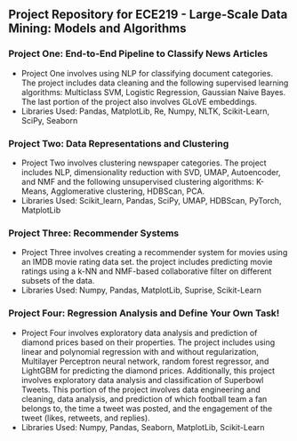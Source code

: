 ## Project Repository for ECE219 - Large-Scale Data Mining: Models and Algorithms

### Project One: End-to-End Pipeline to Classify News Articles
- Project One involves using NLP for classifying document categories. The project includes data cleaning and the following supervised learning algorithms: Multiclass SVM, Logistic Regression, Gaussian Naive Bayes. The last portion of the project also involves GLoVE embeddings. 
- Libraries Used: Pandas, MatplotLib, Re, Numpy, NLTK, Scikit-Learn, SciPy, Seaborn
  
### Project Two: Data Representations and Clustering
- Project Two involves clustering newspaper categories. The project includes NLP, dimensionality reduction with SVD, UMAP, Autoencoder, and NMF and the following unsupervised clustering algorithms: K-Means, Agglomerative clustering, HDBScan, PCA.
- Libraries Used: Scikit_learn, Pandas, SciPy, UMAP, HDBScan, PyTorch, MatplotLib

### Project Three: Recommender Systems
- Project Three involves creating a recommender system for movies using an IMDB movie rating data set. the project includes predicting movie ratings using a k-NN and NMF-based collaborative filter on different subsets of the data.
- Libraries Used: Numpy, Pandas, MatplotLib, Suprise, Scikit-Learn

### Project Four: Regression Analysis and Define Your Own Task!
- Project Four involves exploratory data analysis and prediction of diamond prices based on their properties. The project includes using linear and polynomial regression with and without regularization, Multilayer Perceptron neural network, random forest regressor, and LightGBM for predicting the diamond prices. Additionally, this project involves exploratory data analysis and classification of Superbowl Tweets. This portion of the project involves data engineering and cleaning, data analysis, and prediction of which football team a fan belongs to, the time a tweet was posted, and the engagement of the tweet (likes, retweets, and replies). 
- Libraries Used: Numpy, Pandas, Seaborn, MatplotLib, Scikit-Learn
